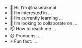 - 👋 Hi, I’m @naserakmal
- 👀 I’m interested in ...
- 🌱 I’m currently learning ...
- 💞️ I’m looking to collaborate on ...
- 📫 How to reach me ...
- 😄 Pronouns: ...
- ⚡ Fun fact: ...

<!---
naserakmal/naserakmal is a ✨ special ✨ repository because its `README.md` (this file) appears on your GitHub profile.
You can click the Preview link to take a look at your changes.
--->
